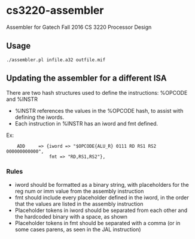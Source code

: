 # cs3220-assembler
Assembler for Gatech Fall 2016 CS 3220 Processor Design

## Usage
`./assembler.pl infile.a32 outfile.mif`

## Updating the assembler for a different ISA

There are two hash structures used to define the instructions: %OPCODE and %INSTR
* %INSTR references the values in the %OPCODE hash, to assist with defining the iwords.
* Each instruction in %INSTR has an iword and fmt defined.

Ex:
```
    ADD     => {iword => "$OPCODE{ALU_R} 0111 RD RS1 RS2 000000000000",
                fmt => "RD,RS1,RS2"},
```

### Rules
* iword should be formatted as a binary string, with placeholders for the reg num or imm value from the assembly instruction
* fmt should include every placeholder defined in the iword, in the order that the values are listed in the assembly instruction
* Placeholder tokens in iword should be separated from each other and the hardcoded binary with a space, as shown
* Placeholder tokens in fmt should be separated with a comma (or in some cases parens, as seen in the JAL instruction)
